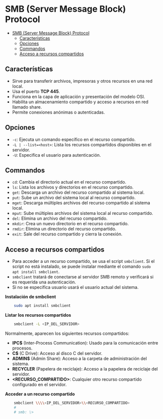 # SMB (Server Message Block) Protocol

<!-- TOC -->
* [SMB (Server Message Block) Protocol](#smb-server-message-block-protocol)
  * [Características](#características)
  * [Opciones](#opciones)
  * [Commandos](#commandos)
  * [Acceso a recursos compartidos](#acceso-a-recursos-compartidos)
<!-- TOC -->

## Características
- Sirve para transferir archivos, impresoras y otros recursos en una red local.
- Usa el puerto **TCP 445**.
- Funciona en la capa de aplicación y presentación del modelo OSI.
- Habilita un almacenamiento compartido y acceso a recursos en red llamado share.
- Permite conexiones anónimas o autenticadas.

## Opciones

- `-c`: Ejecuta un comando específico en el recurso compartido.
- `-L | --list=<host>`: Lista los recursos compartidos disponibles en el servidor.
- `-U`: Especifica el usuario para autenticación.

## Commandos

- `cd`: Cambia el directorio actual en el recurso compartido.
- `ls`: Lista los archivos y directorios en el recurso compartido.
- `get`: Descarga un archivo del recurso compartido al sistema local.
- `put`: Sube un archivo del sistema local al recurso compartido.
- `mget`: Descarga múltiples archivos del recurso compartido al sistema local.
- `mput`: Sube múltiples archivos del sistema local al recurso compartido.
- `del`: Elimina un archivo del recurso compartido.
- `mkdir`: Crea un nuevo directorio en el recurso compartido.
- `rmdir`: Elimina un directorio del recurso compartido.
- `exit`: Sale del recurso compartido y cierra la conexión.

## Acceso a recursos compartidos

- Para acceder a un recurso compartido, se usa el script `smbclient`. Si el script no está instalado, se puede instalar mediante el comando `sudo apt install smbclient`.
- `smbclient` tratará de conectarse al servidor SMB remoto y verificará si es requerida una autenticación.
- Si no se especifica usuario usará el usuario actual del sistema.

**Instalación de smbclient**

```bash
    sudo apt install smbclient
```

**Listar los recursos compartidos**

```bash
    smbclient -L <IP_DEL_SERVIDOR>
```

Normalmente, aparecen los siguientes recursos compartidos:

- **IPC$** (Inter-Process Communication): Usado para la comunicación entre procesos.
- **C$** (C Drive): Acceso al disco C del servidor.
- **ADMIN$** (Admin Share): Acceso a la carpeta de administración del sistema.
- **RECYCLER** (Papelera de reciclaje): Acceso a la papelera de reciclaje del servidor.
- **<RECURSO_COMPARTIDO>**: Cualquier otro recurso compartido configurado en el servidor.

**Acceder a un recurso compartido**

```bash
    smbclient \\\\<IP_DEL_SERVIDOR>\\<RECURSO_COMPARTIDO>
    #
    # smb: \>
```
